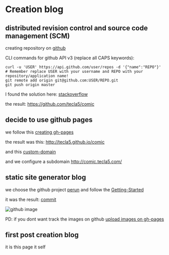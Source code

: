# Creation blog

##  distributed revision control and source code management (SCM)
creating repository on [github](https://github.com/)

CLI commands for github API v3 (replace all CAPS keywords):

    curl -u 'USER' https://api.github.com/user/repos -d '{"name":"REPO"}'
    # Remember replace USER with your username and REPO with your repository/application name!
    git remote add origin git@github.com:USER/REPO.git
    git push origin master

I found the solution here: [stackoverflow](http://stackoverflow.com/questions/2423777/is-it-possible-to-create-a-remote-repo-on-github-from-the-cli-without-opening-br)

the result:
https://github.com/tecla5/comic


## decide to use github pages
we follow this [creating gh-pages](https://help.github.com/articles/creating-project-pages-manually/)

the result was this:
http://tecla5.github.io/comic

and this [custom-domain](https://help.github.com/articles/using-a-custom-domain-with-github-pages/)

and we configure a subdomain
http://comic.tecla5.com/

##  static site generator blog
we choose the github project [perun](https://github.com/hashobject/perun)
 and follow the [Getting-Started](https://github.com/hashobject/perun/wiki/Getting-Started)


it was the result: [commit](https://github.com/tecla5/comic/commit/778fa6263be445296fc3caed9b7b2b1634e29139)


![github image](https://cloud.githubusercontent.com/assets/3462917/16172782/9c3d0286-358f-11e6-96c2-5fc38c53940a.png)

PD: if you dont want track the images on github
[upload images on gh-pages](http://solutionoptimist.com/2013/12/28/awesome-github-tricks/)

## first post creation blog
it is this page it self

